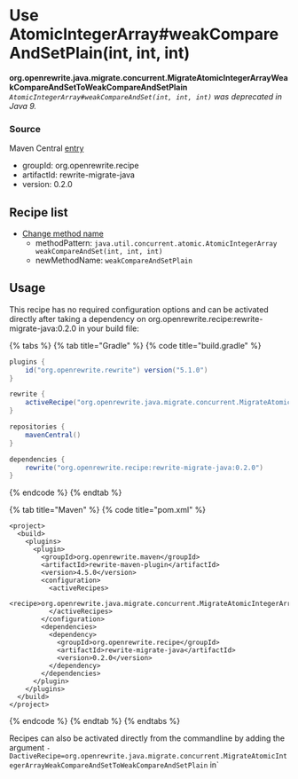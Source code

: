 # Use AtomicIntegerArray\#weakCompareAndSetPlain\(int, int, int\)

 **org.openrewrite.java.migrate.concurrent.MigrateAtomicIntegerArrayWeakCompareAndSetToWeakCompareAndSetPlain** _`AtomicIntegerArray#weakCompareAndSet(int, int, int)` was deprecated in Java 9._

### Source

Maven Central [entry](https://search.maven.org/artifact/org.openrewrite.recipe/rewrite-migrate-java/0.2.0/jar)

* groupId: org.openrewrite.recipe
* artifactId: rewrite-migrate-java
* version: 0.2.0

## Recipe list

* [Change method name](../../changemethodname.md)
  * methodPattern: `java.util.concurrent.atomic.AtomicIntegerArray weakCompareAndSet(int, int, int)`
  * newMethodName: `weakCompareAndSetPlain`

## Usage

This recipe has no required configuration options and can be activated directly after taking a dependency on org.openrewrite.recipe:rewrite-migrate-java:0.2.0 in your build file:

{% tabs %}
{% tab title="Gradle" %}
{% code title="build.gradle" %}
```groovy
plugins {
    id("org.openrewrite.rewrite") version("5.1.0")
}

rewrite {
    activeRecipe("org.openrewrite.java.migrate.concurrent.MigrateAtomicIntegerArrayWeakCompareAndSetToWeakCompareAndSetPlain")
}

repositories {
    mavenCentral()
}

dependencies {
    rewrite("org.openrewrite.recipe:rewrite-migrate-java:0.2.0")
}
```
{% endcode %}
{% endtab %}

{% tab title="Maven" %}
{% code title="pom.xml" %}
```markup
<project>
  <build>
    <plugins>
      <plugin>
        <groupId>org.openrewrite.maven</groupId>
        <artifactId>rewrite-maven-plugin</artifactId>
        <version>4.5.0</version>
        <configuration>
          <activeRecipes>
            <recipe>org.openrewrite.java.migrate.concurrent.MigrateAtomicIntegerArrayWeakCompareAndSetToWeakCompareAndSetPlain</recipe>
          </activeRecipes>
        </configuration>
        <dependencies>
          <dependency>
            <groupId>org.openrewrite.recipe</groupId>
            <artifactId>rewrite-migrate-java</artifactId>
            <version>0.2.0</version>
          </dependency>
        </dependencies>
      </plugin>
    </plugins>
  </build>
</project>
```
{% endcode %}
{% endtab %}
{% endtabs %}

Recipes can also be activated directly from the commandline by adding the argument `-DactiveRecipe=org.openrewrite.java.migrate.concurrent.MigrateAtomicIntegerArrayWeakCompareAndSetToWeakCompareAndSetPlain` in\`

